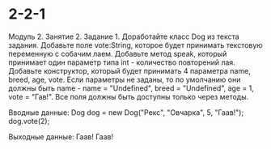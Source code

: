 # 2-2-1
Модуль 2. Занятие 2. Задание 1.
Доработайте класс Dog из текста задания. Добавьте поле vote:String, которое будет принимать текстовую переменную с собачим лаем.
Добавьте метод speak, который принимает один параметр типа int - количество повторений лая.
Добавьте конструктор, который будет принимать 4 параметра name, breed, age, vote.
Если параметры не заданы, то по умолчанию они должны быть name - name = "Undefined", breed = "Undefined", age = 1, vote = "Гав!".
Все поля должны быть доступны только через методы.

Вводные данные:
Dog dog = new Dog("Рекс", "Овчарка", 5, "Гаав!");
dog.vote(2);

Выходные данные:
Гаав!
Гаав!
